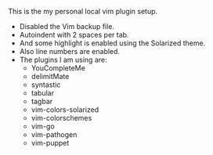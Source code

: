 This is the my personal local vim plugin setup. 

- Disabled the Vim backup file.
- Autoindent with 2 spaces per tab.
- And some highlight is enabled using the Solarized theme.
- Also line numbers are enabled.
- The plugins I am using are:
  - YouCompleteMe
  - delimitMate
  - syntastic
  - tabular
  - tagbar
  - vim-colors-solarized
  - vim-colorschemes
  - vim-go
  - vim-pathogen
  - vim-puppet
